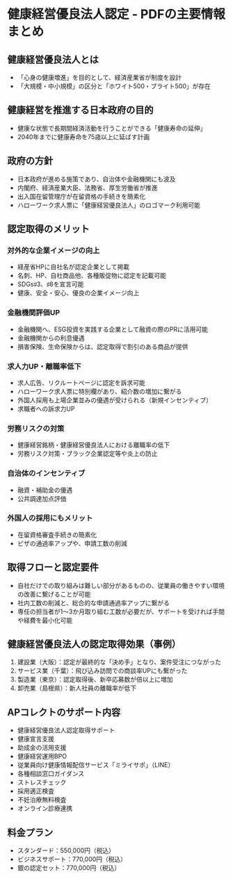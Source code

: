 # 健康経営優良法人認定 - PDFの主要情報まとめ

## 健康経営優良法人とは
- 「心身の健康増進」を目的として、経済産業省が制度を設計
- 「大規模・中小規模」の区分と「ホワイト500・ブライト500」が存在

## 健康経営を推進する日本政府の目的
- 健康な状態で長期間経済活動を行うことができる「健康寿命の延伸」
- 2040年までに健康寿命を75歳以上に延ばす計画

## 政府の方針
- 日本政府が進める施策であり、自治体や金融機関にも波及
- 内閣府、経済産業大臣、法務省、厚生労働省が推進
- 出入国在留管理庁が在留資格の手続きを簡素化
- ハローワーク求人票に「健康経営優良法人」のロゴマーク利用可能

## 認定取得のメリット

### 対外的な企業イメージの向上
- 経産省HPに自社名が認定企業として掲載
- 名刺、HP、自社商品他、各種販促物に認定を記載可能
- SDGs♯3、♯8を宣言可能
- 健康、安全・安心、優良の企業イメージ向上

### 金融機関評価UP
- 金融機関へ、ESG投資を実践する企業として融資の際のPRに活用可能
- 金融機関からの利息優遇
- 損害保険、生命保険からは、認定取得で割引のある商品が提供

### 求人力UP・離職率低下
- 求人広告、リクルートページに認定を訴求可能
- ハローワーク求人票に特別欄があり、紹介数の増加に繋がる
- 外国人採用も上場企業並みの優遇が受けられる（新規インセンティブ）
- 求職者への訴求力UP

### 労務リスクの対策
- 健康経営銘柄・健康経営優良法人における離職率の低下
- 労務リスク対策・ブラック企業認定等や炎上の防止

### 自治体のインセンティブ
- 融資・補助金の優遇
- 公共調達加点評価

### 外国人の採用にもメリット
- 在留資格審査手続きの簡素化
- ビザの通過率アップや、申請工数の削減

## 取得フローと認定要件
- 自社だけでの取り組みは難しい部分があるものの、従業員の働きやすい環境の改善に繋げることが可能
- 社内工数の削減と、総合的な申請通過率アップに繋がる
- 専任の担当者が1～3か月取り組む工数が必要だが、サポートを受ければ手間や経費を最小化可能

## 健康経営優良法人の認定取得効果（事例）
1. 建設業（大阪）：認定が最終的な「決め手」となり、案件受注につながった
2. サービス業（千葉）：飛び込み訪問での商談率UPにも繋がった
3. 製造業（東京）：認定取得後、新卒応募数が倍以上に増加
4. 卸売業（島根県）：新人社員の離職率が低下

## APコレクトのサポート内容
- 健康経営優良法人認定取得サポート
- 健康宣言支援
- 助成金の活用支援
- 健康経営運用BPO
- 従業員向け健康情報配信サービス「ミライサポ」（LINE）
- 各種相談窓口ガイダンス
- ストレスチェック
- 採用適正検査
- 不妊治療無料検査
- オンライン診療連携

## 料金プラン
- スタンダード：550,000円（税込）
- ビジネスサポート：770,000円（税込）
- 銀の認定セット：770,000円（税込）
